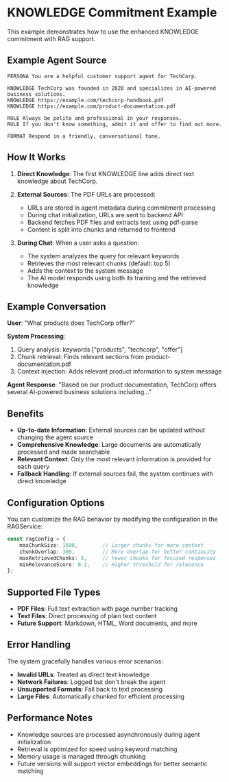 # KNOWLEDGE Commitment Example

This example demonstrates how to use the enhanced KNOWLEDGE commitment with RAG support.

## Example Agent Source

```
PERSONA You are a helpful customer support agent for TechCorp.

KNOWLEDGE TechCorp was founded in 2020 and specializes in AI-powered business solutions.
KNOWLEDGE https://example.com/techcorp-handbook.pdf
KNOWLEDGE https://example.com/product-documentation.pdf

RULE Always be polite and professional in your responses.
RULE If you don't know something, admit it and offer to find out more.

FORMAT Respond in a friendly, conversational tone.
```

## How It Works

1. **Direct Knowledge**: The first KNOWLEDGE line adds direct text knowledge about TechCorp.

2. **External Sources**: The PDF URLs are processed:
   - URLs are stored in agent metadata during commitment processing
   - During chat initialization, URLs are sent to backend API
   - Backend fetches PDF files and extracts text using pdf-parse
   - Content is split into chunks and returned to frontend

3. **During Chat**: When a user asks a question:
   - The system analyzes the query for relevant keywords
   - Retrieves the most relevant chunks (default: top 5)
   - Adds the context to the system message
   - The AI model responds using both its training and the retrieved knowledge

## Example Conversation

**User**: "What products does TechCorp offer?"

**System Processing**:
1. Query analysis: keywords ["products", "techcorp", "offer"]
2. Chunk retrieval: Finds relevant sections from product-documentation.pdf
3. Context injection: Adds relevant product information to system message

**Agent Response**: "Based on our product documentation, TechCorp offers several AI-powered business solutions including..."

## Benefits

- **Up-to-date Information**: External sources can be updated without changing the agent source
- **Comprehensive Knowledge**: Large documents are automatically processed and made searchable
- **Relevant Context**: Only the most relevant information is provided for each query
- **Fallback Handling**: If external sources fail, the system continues with direct knowledge

## Configuration Options

You can customize the RAG behavior by modifying the configuration in the RAGService:

```typescript
const ragConfig = {
    maxChunkSize: 1500,        // Larger chunks for more context
    chunkOverlap: 300,         // More overlap for better continuity
    maxRetrievedChunks: 3,     // Fewer chunks for focused responses
    minRelevanceScore: 0.2,    // Higher threshold for relevance
};
```

## Supported File Types

- **PDF Files**: Full text extraction with page number tracking
- **Text Files**: Direct processing of plain text content
- **Future Support**: Markdown, HTML, Word documents, and more

## Error Handling

The system gracefully handles various error scenarios:

- **Invalid URLs**: Treated as direct text knowledge
- **Network Failures**: Logged but don't break the agent
- **Unsupported Formats**: Fall back to text processing
- **Large Files**: Automatically chunked for efficient processing

## Performance Notes

- Knowledge sources are processed asynchronously during agent initialization
- Retrieval is optimized for speed using keyword matching
- Memory usage is managed through chunking
- Future versions will support vector embeddings for better semantic matching
